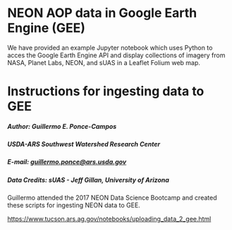 # NEON AOP data in Google Earth Engine (GEE)

We have provided an example Jupyter notebook which uses Python to acces the Google Earth Engine API and display collections of imagery from NASA, Planet Labs, NEON, and sUAS in a Leaflet Folium web map.

# Instructions for ingesting data to GEE

##### Author: Guillermo E. Ponce-Campos
##### USDA-ARS Southwest Watershed Research Center
##### E-mail: guillermo.ponce@ars.usda.gov

##### Data Credits: sUAS - Jeff Gillan, University of Arizona

Guillermo attended the 2017 NEON Data Science Bootcamp and created these scripts for ingesting NEON data to GEE. 

https://www.tucson.ars.ag.gov/notebooks/uploading_data_2_gee.html
